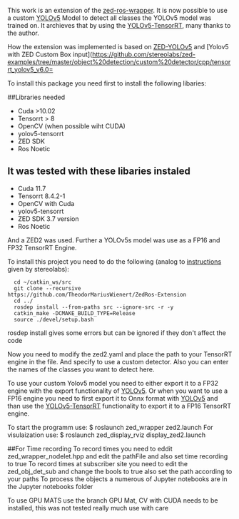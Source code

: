 This work is an extension of the [zed-ros-wrapper](https://github.com/stereolabs/zed-ros-wrapper).
It is now possible to use a custom [YOLOv5](https://github.com/ultralytics/yolov5) Model to detect all classes the YOLOv5 model was trained on.
It archieves that by using the [YOLOv5-TensorRT](https://github.com/noahmr/yolov5-tensorrt), many thanks to the author.

How the extension was implemented is based on [ZED-YOLOv5]( https://github.com/noahmr/zed-yolov5) and [Yolov5 with ZED Custom Box input](https://github.com/stereolabs/zed-examples/tree/master/object%20detection/custom%20detector/cpp/tensorrt_yolov5_v6.0=



To install this package you need first to install the following libaries:

##Libraries needed
- Cuda >10.02
- Tensorrt  > 8
- OpenCV (when possible wiht CUDA)
- yolov5-tensorrt
- ZED SDK
- Ros Noetic
## It was tested with these libaries instaled
- Cuda 11.7
- Tensorrt  8.4.2-1
- OpenCV with Cuda
- yolov5-tensorrt
- ZED SDK 3.7 version
- Ros Noetic

And a ZED2 was used. Further a YOLOv5s model was use as a FP16 and FP32 TensorRT Engine.

To install this project you need to do the following (analog to [instructions](https://www.stereolabs.com/docs/ros/) given by stereolabs):
```
  cd ~/catkin_ws/src
  git clone --recursive https://github.com/TheodorMariusWienert/ZedRos-Extension
  cd ../
  rosdep install --from-paths src --ignore-src -r -y    
  catkin_make -DCMAKE_BUILD_TYPE=Release
  source ./devel/setup.bash
```
rosdep install gives some errors  but can be ignored if they don't affect the code

Now you need to modify the zed2.yaml and place the path to your TensorRT engine in the file. And specify to use a custom detector. Also you can enter the names of the classes you want to detect here.

To use your custom Yolov5 model you need to either export it to a FP32 engine with the export functionality of [YOLOv5](https://github.com/ultralytics/yolov5). Or when you want to use a FP16 engine you need to first export it to Onnx format with  [YOLOv5](https://github.com/ultralytics/yolov5) and than use the [YOLOv5-TensorRT](https://github.com/noahmr/yolov5-tensorrt) functionality to export it to a FP16 TensorRT engine.


To start the programm  use:
$ roslaunch zed_wrapper zed2.launch
For visulaization use:
$ roslaunch zed_display_rviz display_zed2.launch

##For Time recording
To record times you need to eddit zed_wrapper_nodelet.hpp and edit the pathFile and also set time recording to true
To record times at subscriber site you need to edit the  zed_obj_det_sub and change the bools to true also set the path according to your paths
To process the objects a numerous of Jupyter notebooks are in the Jupyter notebooks folder

To use GPU MATS use the branch GPU Mat, CV with CUDA needs to be installed, this was not tested really much use with care
